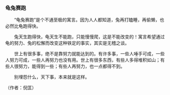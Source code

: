 ### 龟兔赛跑

　　“龟兔赛跑”是个不通至极的寓言。因为人人都知道，兔再打瞌睡，再偷懒，也必然比龟跑得快。

　　兔天生跑得快，龟天生不能跑，只能慢慢爬，这是不能改变的！寓言希望通过龟的努力、兔的松懈而改变这种铁定的事实，其实是无稽之谈。

　　世上有很多事，绝不是靠努力就能达到的。有许多事，一些人唾手可成，一些人努力可成，一些人再努力也没有用。世上有很多东西，有些人多得堆积如山；有些人很努力，能得到一些；有些人再努力，也一点都得不到。

　　别埋怨什么，天下事，本来就是这样。

（作者：倪匡）